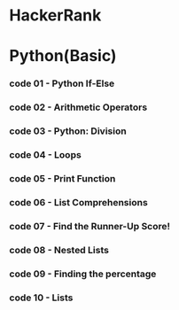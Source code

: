 # HackerRank
# Python(Basic)

### code 01 - Python If-Else 
### code 02 - Arithmetic Operators
### code 03 - Python: Division
### code 04 - Loops
### code 05 - Print Function
### code 06 - List Comprehensions
### code 07 - Find the Runner-Up Score!
### code 08 - Nested Lists
### code 09 - Finding the percentage
### code 10 - Lists